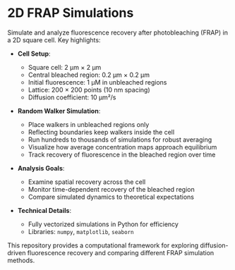 # 2D FRAP Simulations  

Simulate and analyze fluorescence recovery after photobleaching (FRAP) in a 2D square cell. Key highlights:

- **Cell Setup**:  
  - Square cell: 2 µm × 2 µm  
  - Central bleached region: 0.2 µm × 0.2 µm  
  - Initial fluorescence: 1 µM in unbleached regions  
  - Lattice: 200 × 200 points (10 nm spacing)  
  - Diffusion coefficient: 10 µm²/s  

- **Random Walker Simulation**:  
  - Place walkers in unbleached regions only  
  - Reflecting boundaries keep walkers inside the cell  
  - Run hundreds to thousands of simulations for robust averaging  
  - Visualize how average concentration maps approach equilibrium  
  - Track recovery of fluorescence in the bleached region over time  

- **Analysis Goals**:  
  - Examine spatial recovery across the cell  
  - Monitor time-dependent recovery of the bleached region  
  - Compare simulated dynamics to theoretical expectations  

- **Technical Details**:  
  - Fully vectorized simulations in Python for efficiency  
  - Libraries: `numpy`, `matplotlib`, `seaborn`  

This repository provides a computational framework for exploring diffusion-driven fluorescence recovery and comparing different FRAP simulation methods.
